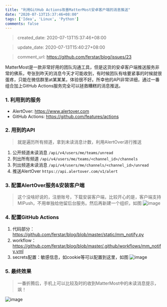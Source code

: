 ```yaml
---
title: "利用GitHub Actions改善MatterMost安卓客户端的消息推送"
date: "2020-07-13T15:37:46+08:00"
tags: ['Idea', 'Linux', 'Python']
comments: false
---
```


> created_date: 2020-07-13T15:37:46+08:00

> update_date: 2020-07-13T15:40:27+08:00

> comment_url: https://github.com/ferstar/blog/issues/23

MatterMost是一款非常好用的团队沟通工具，但是这货的安卓客户端推送服务非常的佛系，夸张到昨天的消息今天才可能收到，有时候团队有啥要紧事的时候就很蛋疼，只能在微信群里at某某某，体验很不好。所幸他的API非常详细，通过一番组合加上GitHub Actions服务完全可以拯救糟糕的消息推送。

### 1. 利用到的服务

- AlertOver: https://www.alertover.com
- GitHub Actions: https://github.com/features/actions

### 2. 用到的API

> 就是遍历所有频道，拿到未读消息计数，利用AlertOver进行推送

1. 公开频道未读消息 `/api/v4/users/me/teams/unread`
2. 列出所有频道 `/api/v4/users/me/teams/<channel_id>/channels`
3. 列出频道未读消息 `/api/v4/users/me/channels/<channel_id>/unread`
4. 推送AlertOver `https://api.alertover.com/v1/alert`

### 3. 配置AlertOver服务&安装客户端

> 这个没啥好说的，注册账号，下载安装客户端，比较开心的是，客户端支持 MIPush，不用单独给他留后台服务。然后再新建一个组织，如图
![image](https://user-images.githubusercontent.com/2854276/87322778-6b8a9d00-c560-11ea-9e7b-180247f5c0a5.png)

### 4. 配置GitHub Actions

1. 代码部分：https://github.com/ferstar/blog/blob/master/static/mm_notify.py
2. workflow：https://github.com/ferstar/blog/blob/master/.github/workflows/mm_notify.yml
3. secrets配置：敏感信息，如cookie等可以配置到这里，如图
![image](https://user-images.githubusercontent.com/2854276/87323301-2e72da80-c561-11ea-95a0-895f81144984.png)

### 5. 最终效果

> 一番折腾后，手机上可以比较及时的收到MatterMost中的未读消息提示，飒！

![image](https://user-images.githubusercontent.com/2854276/87323600-93c6cb80-c561-11ea-8fc2-fc8c0a0bc730.png)

